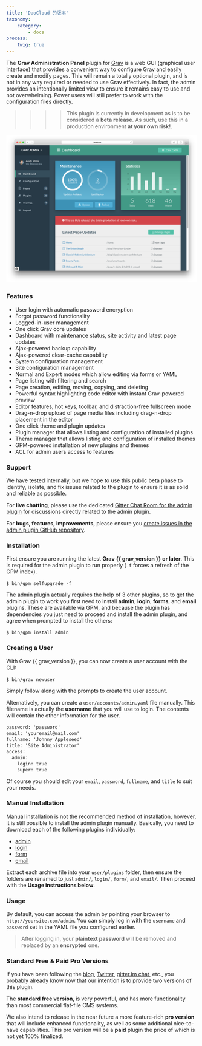 ```yaml
---
title: 'DaoCloud 的版本'
taxonomy:
    category:
        - docs
process:
    twig: true
---
```


The **Grav Administration Panel** plugin for [Grav](http://github.com/getgrav/grav) is a web GUI (graphical user interface) that provides a convenient way to configure Grav and easily create and modify pages.  This will remain a totally optional plugin, and is not in any way required or needed to use Grav effectively.  In fact, the admin provides an intentionally limited view to ensure it remains easy to use and not overwhelming.  Power users will still prefer to work with the configuration files directly.

>>>> This plugin is currently in development as is to be considered a **beta release**.  As such, use this in a production environment **at your own risk!**.

![](admin-dashboard.png)

### Features

* User login with automatic password encryption
* Forgot password functionality
* Logged-in-user management
* One click Grav core updates
* Dashboard with maintenance status, site activity and latest page updates
* Ajax-powered backup capability
* Ajax-powered clear-cache capability
* System configuration management
* Site configuration management
* Normal and Expert modes which allow editing via forms or YAML
* Page listing with filtering and search
* Page creation, editing, moving, copying, and deleting
* Powerful syntax highlighting code editor with instant Grav-powered preview
* Editor features, hot keys, toolbar, and distraction-free fullscreen mode
* Drag-n-drop upload of page media files including drag-n-drop placement in the editor
* One click theme and plugin updates
* Plugin manager that allows listing and configuration of installed plugins
* Theme manager that allows listing and configuration of installed themes
* GPM-powered installation of new plugins and themes
* ACL for admin users access to features

### Support

We have tested internally, but we hope to use this public beta phase to identify, isolate, and fix issues related to the plugin to ensure it is as solid and reliable as possible.

For **live chatting**, please use the dedicated [Gitter Chat Room for the admin plugin](https://gitter.im/getgrav/grav-plugin-admin) for discussions directly related to the admin plugin.

For **bugs, features, improvements**, please ensure you [create issues in the admin plugin GitHub repository](https://github.com/getgrav/grav-plugin-admin).

### Installation

First ensure you are running the latest **Grav {{ grav_version }} or later**.  This is required for the admin plugin to run properly (`-f` forces a refresh of the GPM index).

```
$ bin/gpm selfupgrade -f
```

The admin plugin actually requires the help of 3 other plugins, so to get the admin plugin to work you first need to install **admin**, **login**, **forms**, and **email** plugins.  These are available via GPM, and because the plugin has dependencies you just need to proceed and install the admin plugin, and agree when prompted to install the others:

```
$ bin/gpm install admin
```

### Creating a User

With Grav {{ grav_version }}, you can now create a user account with the CLI:

```
$ bin/grav newuser
```

Simply follow along with the prompts to create the user account.

Alternatively, you can create a `user/accounts/admin.yaml` file manually. This filename is actually the **username** that you will use to login. The contents will contain the other information for the user.

```
password: 'password'
email: 'youremail@mail.com'
fullname: 'Johnny Appleseed'
title: 'Site Administrator'
access:
  admin:
    login: true
    super: true
```

Of course you should edit your `email`, `password`, `fullname`, and `title` to suit your needs.

### Manual Installation

Manual installation is not the recommended method of installation, however, it is still possible to install the admin plugin manually. Basically, you need to download each of the following plugins individually:

* [admin](https://github.com/getgrav/grav-plugin-admin/archive/develop.zip)
* [login](https://github.com/getgrav/grav-plugin-login/archive/develop.zip)
* [form](https://github.com/getgrav/grav-plugin-form/archive/develop.zip)
* [email](https://github.com/getgrav/grav-plugin-email/archive/develop.zip)

Extract each archive file into your `user/plugins` folder, then ensure the folders are renamed to just `admin/`, `login/`, `form/`, and `email/`.  Then proceed with the **Usage instructions below**.

### Usage

By default, you can access the admin by pointing your browser to `http://yoursite.com/admin`. You can simply log in with the `username` and `password` set in the YAML file you configured earlier.

> After logging in, your **plaintext password** will be removed and replaced by an **encrypted** one.

### Standard Free & Paid Pro Versions

If you have been following the [blog](http://getgrav.org/blog), [Twitter](https://twitter.com/getgrav), [gitter.im chat](https://gitter.im/getgrav/grav), etc., you probably already know now that our intention is to provide two versions of this plugin.

The **standard free version**, is very powerful, and has more functionality than most commercial flat-file CMS systems.

We also intend to release in the near future a more feature-rich **pro version** that will include enhanced functionality, as well as some additional nice-to-have capabilities. This pro version will be a **paid** plugin the price of which is not yet 100% finalized.
